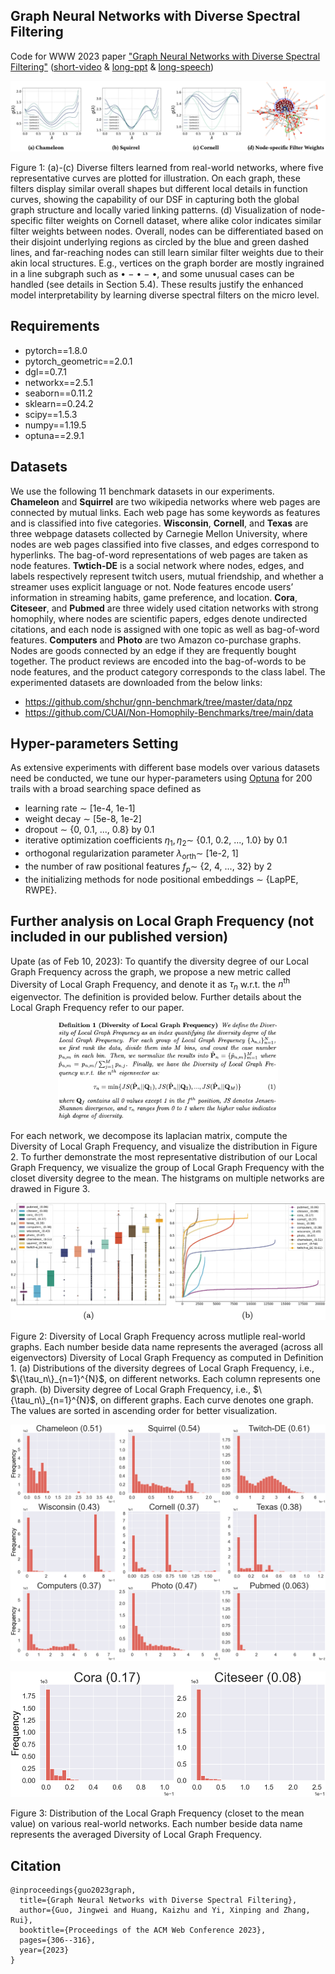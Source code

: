 ## Graph Neural Networks with Diverse Spectral Filtering
Code for WWW 2023 paper ["Graph Neural Networks with Diverse Spectral Filtering"](https://dl.acm.org/doi/pdf/10.1145/3543507.3583324) ([short-video](https://slideslive.com/39000277) & [long-ppt](https://github.com/jingweio/DSF/blob/main/dsf_pre.pdf) & [long-speech](https://github.com/jingweio/DSF/blob/main/dsf_speech.pdf))


<p align = "center">
<img src = "https://github.com/jingweio/DSF/blob/main/figures/Intep.png">
</p>
<p align = "left">
Figure 1: (a)-(c) Diverse filters learned from real-world networks, where five representative curves are plotted for illustration. On each graph, these filters display similar overall shapes but different local details in function curves, showing the capability of our DSF in capturing both the global graph structure and locally varied linking patterns. (d) Visualization of node-specific filter weights on Cornell dataset, where alike color indicates similar filter weights between nodes. Overall, nodes can be differentiated based on their disjoint underlying regions as circled by the blue and green dashed lines, and far-reaching nodes can still learn similar filter weights due to their akin local structures. E.g., vertices on the graph border are mostly ingrained in a line subgraph such as • − • − •, and some unusual cases can be handled (see details in Section 5.4). These results justify the enhanced model interpretability by learning diverse spectral filters on the micro level.
</p>


## Requirements
- pytorch==1.8.0
- pytorch_geometric==2.0.1
- dgl==0.7.1
- networkx==2.5.1
- seaborn==0.11.2
- sklearn==0.24.2
- scipy==1.5.3
- numpy==1.19.5
- optuna==2.9.1

## Datasets
We use the following 11 benchmark datasets in our experiments.
**Chameleon** and **Squirrel** are two wikipedia networks where web pages are connected by mutual links. Each web page has some keywords as features and is classified into five categories. 
**Wisconsin**, **Cornell**, and **Texas** are three webpage datasets collected by Carnegie Mellon University, where nodes are web pages classified into five classes, and edges correspond to hyperlinks. The bag-of-word representations of web pages are taken as node features.
**Twtich-DE** is a social network where nodes, edges, and labels respectively represent twitch users, mutual friendship, and whether a streamer uses explicit language or not. Node features encode users’ information in streaming habits, game preference, and location.
**Cora**, **Citeseer**, and **Pubmed** are three widely used citation networks with strong homophily, where nodes are scientific papers, edges denote undirected citations, and each node is assigned with one topic as well as bag-of-word features.
**Computers** and **Photo** are two Amazon co-purchase graphs. Nodes are goods connected by an edge if they are frequently bought together. The product reviews are encoded into the bag-of-words to be node features, and the product category corresponds to the class label. The experimented datasets are downloaded from the below links:
- https://github.com/shchur/gnn-benchmark/tree/master/data/npz
- https://github.com/CUAI/Non-Homophily-Benchmarks/tree/main/data




## Hyper-parameters Setting
As extensive experiments with different base models over various datasets need be conducted, we tune our hyper-parameters using [Optuna](https://github.com/optuna/optuna) for 200 trails with a broad searching space defined as
- learning rate $\sim$ [1e-4, 1e-1]
- weight decay $\sim$ [5e-8, 1e-2]
- dropout $\sim$ {0, 0.1, ..., 0.8} by 0.1
- iterative optimization coefficients $\eta_1, \eta_2 \sim$ {0.1, 0.2, ..., 1.0} by 0.1
- orthogonal regularization parameter $\lambda_\text{orth} \sim$ [1e-2, 1]
- the number of raw positional features $f_p \sim$ {2, 4, ..., 32} by 2
- the initializing methods for node positional embeddings $\sim$ {LapPE, RWPE}.

## Further analysis on Local Graph Frequency (not included in our published version)
Upate (as of Feb 10, 2023): To quantify the diversity degree of our Local Graph Frequency across the graph, we propose a new metric called Diversity of Local Graph Frequency, and denote it as $\tau_n$ w.r.t. the $n^{\text{th}}$ eigenvector. The definition is provided below. Further details about the Local Graph Frequency refer to our paper.

<p align = "center">
<img src=https://github.com/jingweio/DSF/blob/main/figures/divLGF.png width=70% />
</p>
  
For each network, we decompose its laplacian matrix, compute the Diversity of Local Graph Frequency, and visualize the distribution in Figure 2. To further demonstrate the most representative distribution of our Local Graph Frequency, we visualize the group of Local Graph Frequency with the closet diversity degree to the mean. The histgrams on multiple networks are drawed in Figure 3.

<p align = "center">
<img src = https://github.com/jingweio/DSF/blob/main/figures/staDis_distrib.png>
</p>
<p align = "left">
Figure 2: Diversity of Local Graph Frequency across mutliple real-world graphs. Each number beside data name represents the averaged (across all eigenvectors) Diversity of Local Graph Frequency as computed in Definition 1. (a) Distributions of the diversity degrees of Local Graph Frequency, i.e., $\{\tau_n\}_{n=1}^{N}$, on different networks. Each column represents one graph. (b) Diversity degree of Local Graph Frequency, i.e., $\{\tau_n\}_{n=1}^{N}$, on different graphs. Each curve denotes one graph. The values are sorted in ascending order for better visualization.
</p>

<p align = "center">
<img src = "https://github.com/jingweio/DSF/blob/main/figures/main__LocUfreq_histgram_typical.png">
</p>

<p align = "center">
<img src = "https://github.com/jingweio/DSF/blob/main/figures/supply__LocUfreq_histgram_typical.png" alt="Figure" width="670">
</p>

<p align = "left">
Figure 3: Distribution of the Local Graph Frequency (closet to the mean value) on various real-world networks. Each number beside data name represents the averaged Diversity of Local Graph Frequency.
</p>


## Citation
```
@inproceedings{guo2023graph,
  title={Graph Neural Networks with Diverse Spectral Filtering},
  author={Guo, Jingwei and Huang, Kaizhu and Yi, Xinping and Zhang, Rui},
  booktitle={Proceedings of the ACM Web Conference 2023},
  pages={306--316},
  year={2023}
}
```
